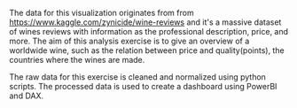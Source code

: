 The data for this visualization originates from from https://www.kaggle.com/zynicide/wine-reviews and it's a massive dataset of wines reviews with information as the professional description, price, and more. The aim of this analysis exercise is to give an overview of a worldwide wine, such as the relation between price and quality(points), the countries where the wines are made.

 The raw data for this exercise is cleaned and normalized using python scripts. The processed data is used to create a dashboard using PowerBI and DAX.
